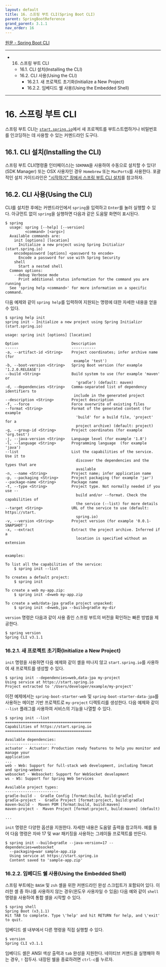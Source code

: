 ```yaml
---
layout: default
title: 16. 스프링 부트 CLI(Spring Boot CLI)
parent: SpringBootReference
grand_parent: 3.1.1
nav_order: 16
---
```


[원문 - Spring Boot CLI](https://docs.spring.io/spring-boot/docs/current/reference/html/cli.html#cli)

***

- 16. 스프링 부트 CLI
  - 16.1. CLI 설치(Installing the CLI)
  - 16.2. CLI 사용(Using the CLI)
    - 16.2.1. 새 프로젝트 초기화(Initialize a New Project)
    - 16.2.2. 임베디드 쉘 사용(Using the Embedded Shell)

***


# 16. 스프링 부트 CLI
스프링 부트 CLI는 [`start.spring.io`](https://start.spring.io/)에서 새 프로젝트를 부트스트랩하거나 비밀번호를 인코딩하는 데 사용할 수 있는 커멘드라인 도구다.


## 16.1. CLI 설치(Installing the CLI)
스프링 부트 CLI(명령줄 인터페이스)는 `SDKMAN`을 사용하여 수동으로 설치할 수 있다! (SDK Manager) 또는 OSX 사용자인 경우 `Homebrew` 또는 `MacPorts`를 사용한다. 포괄적인 설치 가이드라인은 ["시작하기" 장에서 스프링 부트 CLI 설치](/docs/spring_boot/3.1.1/spring_boot/4.getting_started/#432-installing-the-spring-boot-cli)를 참고하자.


## 16.2. CLI 사용(Using the CLI)
CLI를 설치한 후에는 커맨드라인에서 `spring`을 입력하고 `Enter`를 눌러 실행할 수 있다. 아규먼트 없이 `spring`을 실행하면 다음과 같은 도움말 화면이 표시된다.

```
$ spring
  usage: spring [--help] [--version]
         <command> [<args>]
  Available commands are:
    init [options] [location]
      Initialize a new project using Spring Initializr (start.spring.io)
    encodepassword [options] <password to encode>
      Encode a password for use with Spring Security
    shell
      Start a nested shell
  Common options:
    --debug Verbose mode
      Print additional status information for the command you are running
  See 'spring help <command>' for more information on a specific command.
```

다음 예제와 같이 `spring help`를 입력하여 지원되는 명령에 대한 자세한 내용을 얻을 수 있다.

```
$ spring help init
spring init - Initialize a new project using Spring Initializr (start.spring.io)

usage: spring init [options] [location]

Option                        Description
------                        -----------
-a, --artifact-id <String>    Project coordinates; infer archive name (for
                               example 'test')
-b, --boot-version <String>   Spring Boot version (for example '1.2.0.RELEASE')  
--build <String>              Build system to use (for example 'maven' or
                                'gradle') (default: maven)
-d, --dependencies <String>   Comma-separated list of dependency identifiers to
                               include in the generated project
--description <String>        Project description
-f, --force                   Force overwrite of existing files
--format <String>             Format of the generated content (for example
                                'build' for a build file, 'project' for a
                                project archive) (default: project)
-g, --group-id <String>       Project coordinates (for example 'org.test')
-j, --java-version <String>   Language level (for example '1.8')
-l, --language <String>       Programming language  (for example 'java')
--list                        List the capabilities of the service. Use it to
                                discover the dependencies and the types that are
                                available
-n, --name <String>           Project name; infer application name
-p, --packaging <String>      Project packaging (for example 'jar')
--package-name <String>       Package name
-t, --type <String>           Project type. Not normally needed if you use --
                                build and/or --format. Check the capabilities of
                                the service (--list) for more details
--target <String>             URL of the service to use (default: https://start.
                                spring.io)
-v, --version <String>        Project version (for example '0.0.1-SNAPSHOT')
-x, --extract                 Extract the project archive. Inferred if a
                                location is specified without an extension


examples:

To list all the capabilities of the service:
    $ spring init --list

To creates a default project:
    $ spring init

To create a web my-app.zip:
    $ spring init -d=web my-app.zip

To create a web/data-jpa gradle project unpacked:
    $ spring init -d=web,jpa --build=gradle my-dir
```

`version` 명령은 다음과 같이 사용 중인 스프링 부트의 버전을 확인하는 빠른 방법을 제공한다.

```
$ spring version
Spring CLI v3.1.1
```


### 16.2.1. 새 프로젝트 초기화(Initialize a New Project)
`init` 명령을 사용하면 다음 예제와 같이 셸을 떠나지 않고 `start.spring.io`를 사용하여 새 프로젝트를 생성할 수 있다.

```
$ spring init --dependencies=web,data-jpa my-project
Using service at https://start.spring.io
Project extracted to '/Users/developer/example/my-project'
```


이전 예제에서는 `spring-boot-starter-web` 및 `spring-boot-starter-data-jpa`를 사용하는 메이븐 기반 프로젝트로 `my-project` 디렉토리를 생성한다. 다음 예제와 같이 `--list` 플래그를 사용하여 서비스의 기능을 나열할 수 있다.

```
$ spring init --list
=======================================
Capabilities of https://start.spring.io
=======================================

Available dependencies:
-----------------------
actuator - Actuator: Production ready features to help you monitor and manage your
application
...
web - Web: Support for full-stack web development, including Tomcat and spring-webmvc
websocket - Websocket: Support for WebSocket development
ws - WS: Support for Spring Web Services

Available project types:
------------------------
gradle-build -  Gradle Config [format:build, build:gradle]
gradle-project -  Gradle Project [format:project, build:gradle]
maven-build -  Maven POM [format:build, build:maven]
maven-project -  Maven Project [format:project, build:maven] (default)

...
```

`init` 명령은 다양한 옵션을 지원한다. 자세한 내용은 도움말 출력을 참고하자. 예를 들어 다음 명령은 자바 17 및 war 패키징을 사용하는 그레이들 프로젝트를 만든다.

```
$ spring init --build=gradle --java-version=17 --dependencies=websocket
  --packaging=war sample-app.zip
  Using service at https://start.spring.io
  Content saved to 'sample-app.zip'
```


### 16.2.2. 임베디드 쉘 사용(Using the Embedded Shell)
스프링 부트에는 `BASH` 및 `zsh` 셸을 위한 커멘드라인 완성 스크립트가 포함되어 있다. 이러한 셸 중 하나를 사용하지 않는 경우(윈도우 사용자일 수 있음) 다음 예와 같이 `shell` 명령을 사용하여 통합 셸을 시작할 수 있다.

```
$ spring shell
Spring Boot (v3.1.1)
Hit TAB to complete. Type \'help' and hit RETURN for help, and \'exit' to quit.
```

임베디드 셸 내부에서 다른 명령을 직접 실행할 수 있다.

```
$ version
Spring CLI v3.1.1
```

임베디드 셸은 ANSI 색상 출력과 `tab` 완성을 지원한다. 네이티브 커맨드을 실행해야 하는 경우, `!` 접두사. 내장된 쉘을 종료하려면 `ctrl-c`를 누르자.

